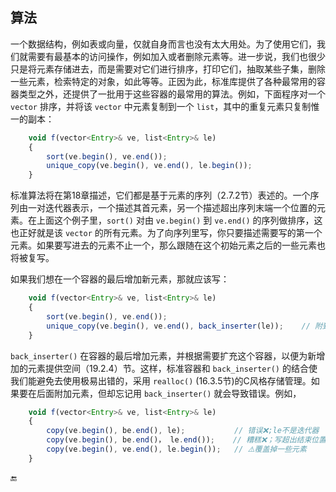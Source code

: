 ## 算法

一个数据结构，例如表或向量，仅就自身而言也没有太大用处。为了使用它们，我们就需要有最基本的访问操作，例如加入或者删除元素等。进一步说，我们也很少只是将元素存储进去，而是需要对它们进行排序，打印它们，抽取某些子集，删除一些元素，检索特定的对象，如此等等。正因为此，标准库提供了各种最常用的容器类型之外，还提供了一批用于这些容器的最常用的算法。例如，下面程序对一个 `vector` 排序，并将该 `vector` 中元素复制到一个 `list`，其中的重复元素只复制惟一的副本：

```javascript
    void f(vector<Entry>& ve, list<Entry>& le)
    {
        sort(ve.begin(), ve.end());
        unique_copy(ve.begin(), ve.end(), le.begin());
    }
```

标准算法将在第18章描述，它们都是基于元素的序列（2.7.2节）表述的。一个序列由一对迭代器表示，一个描述其首元素，另一个描述超出序列末端一个位置的元素。在上面这个例子里，`sort()` 对由 `ve.begin()` 到 `ve.end()` 的序列做排序，这也正好就是该 `vector` 的所有元素。为了向序列里写，你只要描述需要写的第一个元素。如果要写进去的元素不止一个，那么跟随在这个初始元素之后的一些元素也将被复写。

如果我们想在一个容器的最后增加新元素，那就应该写：

```javascript
    void f(vector<Entry>& ve, list<Entry>& le)
    {
        sort(ve.begin(), ve.end());
        unique_copy(ve.begin(), ve.end(), back_inserter(le));    // 附到le之后
    }
```

`back_inserter()` 在容器的最后增加元素，并根据需要扩充这个容器，以便为新增加的元素提供空间（19.2.4）节。这样，标准容器和 `back_inserter()` 的结合使我们能避免去使用极易出错的，采用 `realloc()` \(16.3.5节\)的C风格存储管理。如果要在后面附加元素，但却忘记用 `back_inserter()` 就会导致错误。例如，

```javascript
    void f(vector<Entry>& ve, list<Entry>& le)
    {
        copy(ve.begin(), be.end(), le);           // 错误❌;le不是迭代器
        copy(ve.begin(), be.end()， le.end());    // 糟糕❌；写超出结束位置
        copy(ve.begin(), ve.end(), le.begin());   // ⚠️覆盖掉一些元素
    }
```

🔚

